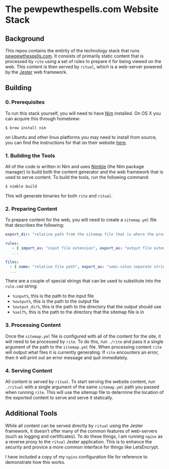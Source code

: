 # The pewpewthespells.com Website Stack

## Background

This repos contains the entirity of the technology stack that runs [pewpewthespells.com](https://pewpewthespells.com). It consists of primarily static content that is processed by `rite` using a set of rules to prepare it for being viewed on the web. This content is then served by `ritual`, which is a web-server powered by the [Jester](https://github.com/dom96/jester) web framework.

## Building

### 0. Prerequisites
To run this stack yourself, you will need to have [Nim](https://nim-lang.org) installed. On OS X you can acquire this through homebrew:

```shell
$ brew install nim
```

on Ubuntu and other linux platforms you may need to install from source, you can find the instructions for that on their website [here](https://nim-lang.org/download.html).

### 1. Building the Tools

All of the code is written in Nim and uses [Nimble](https://github.com/nim-lang/nimble) (the Nim package manager) to build both the content generator and the web framework that is used to serve content. To build the tools, run the following command:

```shell
$ nimble build
```

This will generate binaries for both `rite` and `ritual`.

### 2. Preparing Content

To prepare content for the web, you will need to create a `sitemap.yml` file that describes the following:

```yaml
export_dir: "relative path from the sitemap file that is where the processed content should be copied to"

rules:
   - { import_as: "input file extension", export_as: "output file extension", cmd: "command to run that will process the input and turn it into the output"" }
   ...

files:
  - { name: "relative file path", export_as: "semi-colon separate string of file extensions that you want to be exported to for the web" }
  ...
```

There are a couple of special strings that can be used to substitute into the `rule.cmd` string:

* `%input%`, this is the path to the input file
* `%output%`, this is the path to the output file
* `%output_dir%`, this is the path to the directory that the output should use
* `%self%`, this is the path to the directory that the sitemap file is in

### 3. Processing Content

Once the `sitemap.yml` file is configured with all of the content for the site, it will need to be processed by `rite`. To do this, run `./rite` and pass it a single argument of the path to the `sitemap.yml` file. When processing content `rite` will output what files it is currently generating. If `rite` encounters an error, then it will print out an error message and quit immediately.

### 4. Serving Content

All content is served by `ritual`. To start serving the website content, run `./ritual` with a single argument of the same `sitemap.yml` path you passed when running `rite`. This will use the sitemap file to determine the location of the exported content to serve and serve it statically.

## Additional Tools

While all content can be served directly by `ritual` using the Jester framework, it doesn't offer many of the common features of web-servers (such as logging and certificates). To do these things, I am running `nginx` as a reverse proxy to the `ritual` Jester application. This is to enhance the security and provice a more common interface for things like LetsEncrypt.

I have included a copy of my `nginx` configuration file for reference to demonstrate how this works.



